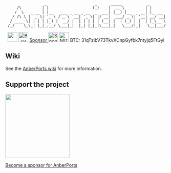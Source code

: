 ```
                 _                     _      _____           _       
     /\         | |                   (_)    |  __ \         | |      
    /  \   _ __ | |__   ___ _ __ _ __  _  ___| |__) |__  _ __| |_ ___ 
   / /\ \ | '_ \| '_ \ / _ \ '__| '_ \| |/ __|  ___/ _ \| '__| __/ __|
  / ____ \| | | | |_) |  __/ |  | | | | | (__| |  | (_) | |  | |_\__ \
 /_/    \_\_| |_|_.__/ \___|_|  |_| |_|_|\___|_|   \___/|_|   \__|___/
```

<p align="center">
  <a href="https://www.paypal.me/krishenriksendk"><img src="https://www.paypalobjects.com/en_GB/i/btn/btn_donate_SM.gif" height="30" /></a>
  <a href="https://www.paypal.me/krishenriksendk" target="_blank"><img src="https://www.buymeacoffee.com/assets/img/custom_images/orange_img.png" height="30" alt="Buy Me A Coffee"></a>
  <a href="https://github.com/sponsors/krishenriksen" target="_blank">Sponsor <img src="https://raw.githubusercontent.com/krishenriksen/AnberPorts/master/sponsor.png" height="30" alt="Sponser"></a>
  <a href="https://github.com/krishenriksen/AnberPorts/blob/master/LICENSE.md" target="_blank"><img src="https://camo.githubusercontent.com/78f47a09877ba9d28da1887a93e5c3bc2efb309c1e910eb21135becd2998238a/68747470733a2f2f696d672e736869656c64732e696f2f62616467652f4c6963656e73652d4d49542d79656c6c6f772e737667" height="30" alt="MIT License"></a>
  <a>BTC: 31qTzibV73TkvXCnpGyfbk7ntyjq5FtGyi</a>
</p>

## Wiki

See the [AnberPorts wiki](https://github.com/krishenriksen/AnberPorts/wiki) for more information.

## Support the project

[<img src="https://raw.githubusercontent.com/krishenriksen/AnberPorts/master/sponsor.png" width="200"/>](https://github.com/sponsors/krishenriksen)

[Become a sponsor for AnberPorts](https://github.com/sponsors/krishenriksen)